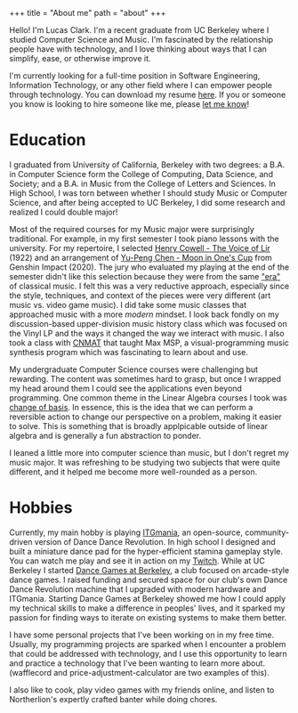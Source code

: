 +++
title = "About me"
path = "about"
+++

Hello! I'm Lucas Clark. I'm a recent graduate from UC Berkeley where I studied Computer Science and
Music. I'm fascinated by the relationship people have with technology, and I love thinking about
ways that I can simplify, ease, or otherwise improve it.

I'm currently looking for a full-time position in Software Engineering, Information Technology, or
any other field where I can empower people through technology. You can download my resume
[here](<../Lucas Clark - Resume.pdf>). If you or someone you know is looking to hire someone like
me, please [let me know](@/contact.md)!

# Education

I graduated from University of California, Berkeley with two degrees: a B.A. in Computer Science
form the College of Computing, Data Science, and Society; and a B.A. in Music from the College of
Letters and Sciences. In High School, I was torn between whether I should study Music or Computer
Science, and after being accepted to UC Berkeley, I did some research and realized I could double
major!

Most of the required courses for my Music major were surprisingly traditional. For example, in my
first semester I took piano lessons with the university. For my repertoire, I selected
[Henry Cowell - The Voice of Lir](https://youtu.be/Z1tGjbq-ilI) (1922) and an arrangement of
[Yu-Peng Chen - Moon in One's Cup](https://youtu.be/dy4UGBxH9do) from Genshin Impact (2020). The
jury who evaluated my playing at the end of the semester didn't like this selection because they
were from the same ["era"](https://en.wikipedia.org/wiki/Dates_of_classical_music_eras) of classical
music. I felt this was a very reductive approach, especially since the style, techniques, and
context of the pieces were very different (art music vs. video game music). I did take some music
classes that approached music with a more _modern_ mindset. I look back fondly on my
discussion-based upper-division music history class which was focused on the Vinyl LP and the ways
it changed the way we interact with music. I also took a class with
[CNMAT](https://cnmat.berkeley.edu/) that taught Max MSP, a visual-programming music synthesis
program which was fascinating to learn about and use.

My undergraduate Computer Science courses were challenging but rewarding. The content was
sometimes hard to grasp, but once I wrapped my head around them I could see the applications even
beyond programming. One common theme in the Linear Algebra courses I took was
[change of basis](https://en.wikipedia.org/wiki/Change_of_basis). In essence, this is the idea that
we can perform a reversible action to change our perspective on a problem, making it easier to solve.
This is something that is broadly applpicable outside of linear algebra and is generally a fun
abstraction to ponder.

I leaned a little more into computer science than music, but I don't regret my music
major. It was refreshing to be studying two subjects that were quite different, and it
helped me become more well-rounded as a person.

# Hobbies

Currently, my main hobby is playing [ITGmania](https://itgmania.com), an open-source,
community-driven version of Dance Dance Revolution. In high school I designed and built a miniature
dance pad for the hyper-efficient stamina gameplay style. You can watch me play and see it in action on
my [Twitch](https://twitch.tv/lucdar). While at UC Berkeley I started
[Dance Games at Berkeley](https://dancegames.studentorg.berkeley.edu), a club focused on
arcade-style dance games. I raised funding and secured space for our club's own Dance Dance Revolution
machine that I upgraded with modern hardware and ITGmania. Starting Dance Games at Berkeley showed
me how I could apply my technical skills to make a difference in peoples' lives, and it sparked my
passion for finding ways to iterate on existing systems to make them better.

I have some personal projects that I've been working on in my free time. Usually, my programming
projects are sparked when I encounter a problem that could be addressed with technology, and I use
this opportunity to learn and practice a technology that I've been wanting to learn more about.
(wafflecord and price-adjustment-calculator are two examples of this).

I also like to cook, play video games with my friends online, and listen to Northerlion's
expertly crafted banter while doing chores.
